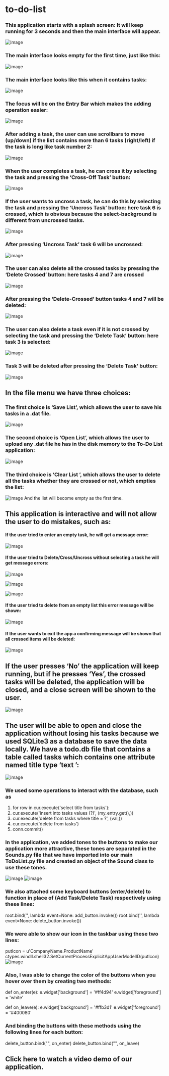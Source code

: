 # to-do-list
### This application starts with a splash screen: It will keep running for 3 seconds and then the main interface will appear.
![image](https://github.com/Lady-aouto/to-do-list/assets/95139153/f3b8701c-bd40-469f-bef0-68645c46d7da)

### The main interface looks empty for the first time, just like this:
![image](https://github.com/Lady-aouto/to-do-list/assets/95139153/e4ecbc53-f903-4b53-9284-f542edf4c0e2)

### The main interface looks like this when it contains tasks:
![image](https://github.com/Lady-aouto/to-do-list/assets/95139153/74ed692d-a0d9-42b6-a7f3-f2b512e31e36)

### The focus will be on the Entry Bar which makes the adding operation easier:
![image](https://github.com/Lady-aouto/to-do-list/assets/95139153/a94b8abd-e9db-4d9f-acb9-774b0df85132)

### After adding a task, the user can use scrollbars to move (up/down) if the list contains more than 6 tasks (right/left) if the task is long like task number 2:
![image](https://github.com/Lady-aouto/to-do-list/assets/95139153/f98bfc32-214c-40cb-a31f-ba33f2e88c74)

### When the user completes a task, he can cross it by selecting the task and pressing the ‘Cross-Off Task’ button:
![image](https://github.com/Lady-aouto/to-do-list/assets/95139153/0a6b3e30-83b7-4761-a8bd-df73a13fab91)

### If the user wants to uncross a task, he can do this by selecting the task and pressing the ‘Uncross Task’ button: here task 6 is crossed, which is obvious because the select-background is different from uncrossed tasks.
![image](https://github.com/Lady-aouto/to-do-list/assets/95139153/f38775ec-84a7-463a-9d06-c6d3311eaa22)

### After pressing ‘Uncross Task’ task 6 will be uncrossed:
![image](https://github.com/Lady-aouto/to-do-list/assets/95139153/9464d6a5-2d53-4f6e-9d61-72ce3961d45c)

### The user can also delete all the crossed tasks by pressing the ‘Delete Crossed’ button: here tasks 4 and 7 are crossed
![image](https://github.com/Lady-aouto/to-do-list/assets/95139153/3f882cf1-beb9-42a3-8bf2-eb929290b428)

### After pressing the ‘Delete-Crossed’ button tasks 4 and 7 will be deleted:
![image](https://github.com/Lady-aouto/to-do-list/assets/95139153/4549e633-72f7-4c7a-8653-0a79ab8788d1)

### The user can also delete a task even if it is not crossed by selecting the task and pressing the ‘Delete Task’ button: here task 3 is selected:
![image](https://github.com/Lady-aouto/to-do-list/assets/95139153/7282c160-a66c-48e7-b224-c42292e0f2a3)

### Task 3 will be deleted after pressing the ‘Delete Task’ button:
![image](https://github.com/Lady-aouto/to-do-list/assets/95139153/a650cb82-5c51-41e0-a850-609d3267c0f2)

## In the file menu we have three choices: 
### The first choice is ‘Save List’, which allows the user to save his tasks in a .dat file.
![image](https://github.com/Lady-aouto/to-do-list/assets/95139153/fa4aca56-0566-448a-bbb5-e1bd4d495745)

### The second choice is ‘Open List’, which allows the user to upload any .dat file he has in the disk memory to the To-Do List application:
![image](https://github.com/Lady-aouto/to-do-list/assets/95139153/0d8ea35e-18ef-4d7d-a99d-09e90e619626)

### The third choice is ‘Clear List ’, which allows the user to delete all the tasks whether they are crossed or not, which empties the list:
![image](https://github.com/Lady-aouto/to-do-list/assets/95139153/ec0d2c8c-98ec-4415-b91c-9a6b847a9779)
And the list will become empty as the first time.

## This application is interactive and will not allow the user to do mistakes, such as:
#### If the user tried to enter an empty task, he will get a message error:
![image](https://github.com/Lady-aouto/to-do-list/assets/95139153/2dfd2963-6761-4694-810d-34cebb878e13)

#### If the user tried to Delete/Cross/Uncross without selecting a task he will get message errors:
![image](https://github.com/Lady-aouto/to-do-list/assets/95139153/bffc3fe8-9811-438b-a2f2-28583fa40e77)

![image](https://github.com/Lady-aouto/to-do-list/assets/95139153/666fbab8-c6a6-4c64-a321-c4b40a9c0a4c)

![image](https://github.com/Lady-aouto/to-do-list/assets/95139153/151d91d9-21c9-4020-99d6-af87147bb5ee)

#### If the user tried to delete from an empty list this error message will be shown:
![image](https://github.com/Lady-aouto/to-do-list/assets/95139153/0eb1a570-8cc9-431b-a7e0-2bfcef960b31)

#### If the user wants to exit the app a confirming message will be shown that all crossed items will be deleted:
![image](https://github.com/Lady-aouto/to-do-list/assets/95139153/599a8efe-bace-4ea6-af5f-8e6240068ad4)

## If the user presses ‘No’ the application will keep running, but if he presses ‘Yes’, the crossed tasks will be deleted, the application will be closed, and a close screen will be shown to the user.
![image](https://github.com/Lady-aouto/to-do-list/assets/95139153/f4275361-59d8-4c21-8a60-68f9db6976c6)

## The user will be able to open and close the application without losing his tasks because we used SQLite3 as a database to save the data locally. We have a todo.db file that contains a table called tasks which contains one attribute named title type ‘text ’:
![image](https://github.com/Lady-aouto/to-do-list/assets/95139153/d941584b-dec5-4cc3-8eef-a930f12c23a5)

### We used some operations to interact with the database, such as
1.	for row in cur.execute('select title from tasks'):
2.	cur.execute('insert into tasks values (?)', (my_entry.get(),))
3.	cur.execute('delete from tasks where title = ?', (val,))
4.	cur.execute('delete from tasks')
5.	conn.commit()

### In the application, we added tones to the buttons to make our application more attractive, these tones are separated in the Sounds.py file that we have imported into our main ToDoList.py file and created an object of the Sound class to use these tones.
![image](https://github.com/Lady-aouto/to-do-list/assets/95139153/26240308-e571-4f7f-8fee-2c1de30ce0e9)
![image](https://github.com/Lady-aouto/to-do-list/assets/95139153/c30da888-f583-4706-9c91-3e9f3c9a2ba6)

### We also attached some keyboard buttons (enter/delete) to function in place of (Add Task/Delete Task) respectively using these lines:
root.bind('<Return>', lambda event=None: add_button.invoke())
root.bind('<Delete>', lambda event=None: delete_button.invoke())

### We were able to show our icon in the taskbar using these two lines:
putIcon = u'CompanyName.ProductName'
ctypes.windll.shell32.SetCurrentProcessExplicitAppUserModelID(putIcon)
![image](https://github.com/Lady-aouto/to-do-list/assets/95139153/39272fd2-8206-4fbe-9bc0-33bb5b2f3956)

### Also, I was able to change the color of the buttons when you hover over them by creating two methods:
def on_enter(e):
    e.widget['background'] = '#ff4d94'
    e.widget['foreground'] = 'white'


def on_leave(e):
    e.widget['background'] = '#ffb3d1'
    e.widget['foreground'] = '#400080'

### And binding the buttons with these methods using the following lines for each button:
delete_button.bind("<Enter>", on_enter)
delete_button.bind("<Leave>", on_leave)

## Click here to watch a video demo of our application.

